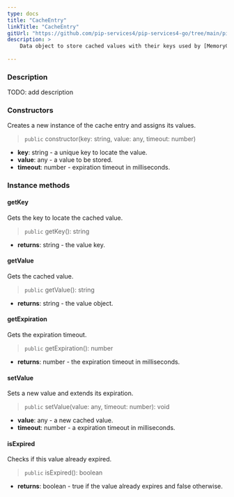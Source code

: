 ```yaml
---
type: docs
title: "CacheEntry"
linkTitle: "CacheEntry"
gitUrl: "https://github.com/pip-services4/pip-services4-go/tree/main/pip-services4-logic-go"
description: >
    Data object to store cached values with their keys used by [MemoryCache](../memory_cache)
    
---
```


### Description

TODO: add description

### Constructors
Creates a new instance of the cache entry and assigns its values.

> `public` constructor(key: string, value: any, timeout: number)

- **key**: string - a unique key to locate the value.
- **value**: any - a value to be stored.
- **timeout**: number - expiration timeout in milliseconds.

### Instance methods

#### getKey
Gets the key to locate the cached value.

> `public` getKey(): string

- **returns**: string - the value key.


#### getValue
Gets the cached value.

> `public` getValue(): string

- **returns**: string - the value object.

#### getExpiration
Gets the expiration timeout.

> `public` getExpiration(): number

- **returns**: number - the expiration timeout in milliseconds.

#### setValue
Sets a new value and extends its expiration.

> `public` setValue(value: any, timeout: number): void

- **value**: any - a new cached value.
- **timeout**: number - a expiration timeout in milliseconds.

#### isExpired
Checks if this value already expired.

> `public` isExpired(): boolean

- **returns**: boolean - true if the value already expires and false otherwise.


